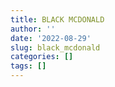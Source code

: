 ```yaml
---
title: BLACK MCDONALD
author: ''
date: '2022-08-29'
slug: black_mcdonald
categories: []
tags: []
---
```

